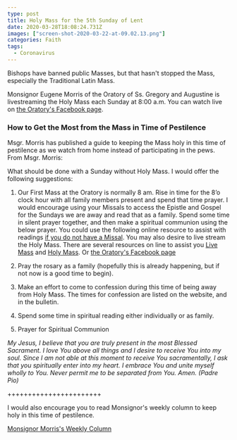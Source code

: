 ```yaml
---
type: post
title: Holy Mass for the 5th Sunday of Lent
date: 2020-03-28T18:08:24.731Z
images: ["screen-shot-2020-03-22-at-09.02.13.png"]
categories: Faith
tags:
  - Coronavirus
---
```

Bishops have banned public Masses, but that hasn't stopped the Mass, especially the Traditional Latin Mass.

Monsignor Eugene Morris of the Oratory of Ss. Gregory and Augustine is livestreaming the Holy Mass each Sunday at 8:00 a.m. You can watch live on [the Oratory's Facebook page](https://www.facebook.com/OratorySsGregoryAugustine/). 

### How to Get the Most from the Mass in Time of Pestilence

Msgr. Morris has published a guide to keeping the Mass holy in this time of pestilence as we watch from home instead of participating in the pews. From Msgr. Morris:

What should be done with a Sunday without Holy Mass.
I would offer the following suggestions:

1. Our First Mass at the Oratory is normally 8 am. Rise in time for the 8’o clock hour with all family members present and spend that time prayer. I would encourage using your Missals to access the Epistle and Gospel for the Sundays we are away and read that as a family. Spend some time in silent prayer together, and then make a spiritual communion using the below prayer. You could use the following online resource to assist with readings [if you do not have a Missal](http://www.extraordinaryform.org). You
may also desire to live stream the Holy Mass. There are several resources on line to assist you [Live Mass](https://fsspjoliet.wordpress.com/2017/12/08/fraternity-ofsaint-peter-fssp-live-mass-channel) and [Holy Mass](https://www.tridentinecatholic.com). Or [the Oratory's Facebook page](https://www.facebook.com/OratorySsGregoryAugustine/)

2. Pray the rosary as a family (hopefully this is already happening, but if not now is a good time to begin).

3. Make an effort to come to confession during this time of being away from Holy Mass. The times for confession are listed on the website, and in the bulletin.

4. Spend some time in spiritual reading either individually or as family.

5. Prayer for Spiritual Communion

*My Jesus,
I believe that you are truly present
in the most Blessed Sacrament.
I love You above all things
and I desire to receive You into my soul.
Since I am not able at this moment
to receive You sacramentally,
I ask that you spiritually enter into my heart.
I embrace You and unite myself wholly to You.
Never permit me to be separated from You.
Amen. (Padre Pio)*

+++++++++++++++++++++++ 

I would also encourage you to read Monsignor's weekly column to keep holy in this time of pestilence. 

[Monsignor Morris's Weekly Column](https://stlouislatinmass.com/coronavirus)